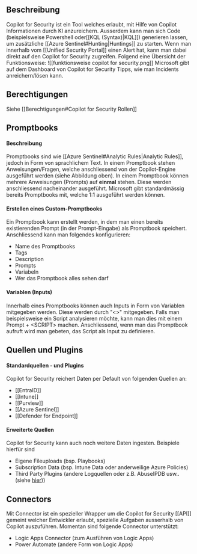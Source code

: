 ## Beschreibung
Copilot for Security ist ein Tool welches erlaubt, mit Hilfe von Copilot Informationen durch KI anzureichern. Ausserdem kann man sich Code (beispielsweise Powershell oder[[KQL (Syntax)|KQL]]) generieren lassen, um zusätzliche [[Azure Sentinel#Hunting|Huntings]] zu starten. Wenn man innerhalb vom [[Unified Security Portal]] einen Alert hat, kann man dabei direkt auf den Copilot for Security zugreifen. Folgend eine Übersicht der Funktionsweise:
![[funktionsweise copilot for security.png]]
Microsoft gibt auf dem Dashboard von Copilot for Security Tipps, wie man Incidents anreichern/lösen kann.
## Berechtigungen
Siehe [[Berechtigungen#Copilot for Security Rollen]]

## Promptbooks
#### Beschreibung
Promptbooks sind wie [[Azure Sentinel#Analytic Rules|Analytic Rules]], jedoch in Form von sprachlichem Text. In einem Promptbook stehen Anweisungen/Fragen, welche anschliessend von der Copilot-Engine ausgeführt werden (siehe Abbildung oben). In einem Promptbook können mehrere Anweisungen (Prompts) auf **einmal** stehen. Diese werden anschliessend nacheinander ausgeführt.
Microsoft gibt standardmässig bereits Promptbooks mit, welche 1:1 ausgeführt werden können.
#### Erstellen eines Custom-Promptbooks
Ein Promptbook kann erstellt werden, in dem man einen bereits existierenden Prompt (in der Prompt-Eingabe) als Promptbook speichert.
Anschliessend kann man folgendes konfigurieren:
- Name des Promptbooks
- Tags
- Description
- Prompts
- Variabeln
- Wer das Promptbook alles sehen darf
#### Variablen (Inputs)
Innerhalb eines Promptbooks können auch Inputs in Form von Variablen mitgegeben werden. Diese werden durch "<>" mitgegeben. 
Falls man beispielsweise ein Script analysieren möchte, kann man dies mit einem Prompt + \<SCRIPT> machen. Anschliessend, wenn man das Promptbook aufruft wird man gebeten, das Script als Input zu definieren.
## Quellen und Plugins
#### Standardquellen - und Plugins
Copilot for Security reichert Daten per Default von folgenden Quellen an:
- [[EntraID]]
- [[Intune]]
- [[Purview]]
- [[Azure Sentinel]]
- [[Defender for Endpoint]]
#### Erweiterte Quellen
Copilot for Security kann auch noch weitere Daten ingesten. Beispiele hierfür sind
- Eigene Fileuploads (bsp. Playbooks)
- Subscription Data (bsp. Intune Data oder anderweilige Azure Policies)
- Third Party Plugins (andere Logquellen oder z.B. AbuseIPDB usw.. (siehe [hier](https://learn.microsoft.com/en-us/copilot/security/plugin-overview)))

## Connectors
Mit Connector ist ein spezieller Wrapper um die Copilot for Security [[API]] gemeint welcher Entwickler erlaubt, spezielle Aufgaben ausserhalb von Copilot auszuführen. Momentan sind folgende Connector unterstützt:
- Logic Apps Connector (zum Ausführen von Logic Apps)
- Power Automate (andere Form von Logic Apps)